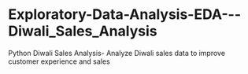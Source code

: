 # Exploratory-Data-Analysis-EDA---Diwali_Sales_Analysis
Python Diwali Sales Analysis- Analyze Diwali sales data to improve customer experience and sales
